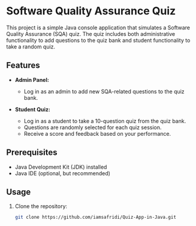 # Software Quality Assurance Quiz

This project is a simple Java console application that simulates a Software Quality Assurance (SQA) quiz. The quiz includes both administrative functionality to add questions to the quiz bank and student functionality to take a random quiz.

## Features

- **Admin Panel:**
  - Log in as an admin to add new SQA-related questions to the quiz bank.

- **Student Quiz:**
  - Log in as a student to take a 10-question quiz from the quiz bank.
  - Questions are randomly selected for each quiz session.
  - Receive a score and feedback based on your performance.

## Prerequisites

- Java Development Kit (JDK) installed
- Java IDE (optional, but recommended)

## Usage

1. Clone the repository:

   ```bash
   git clone https://github.com/iamsafridi/Quiz-App-in-Java.git

